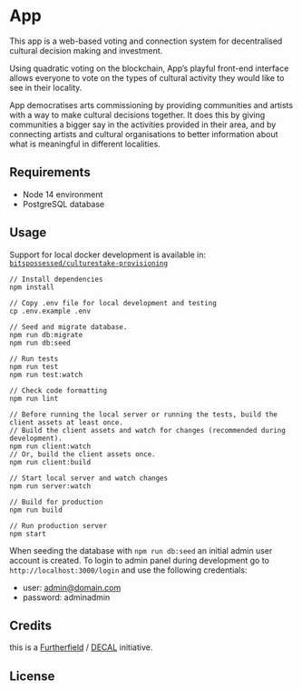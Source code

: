 # App

This app is a web-based voting and connection system for decentralised cultural decision making and investment.

Using quadratic voting on the blockchain, App’s playful front-end interface allows everyone to vote on the types of cultural activity they would like to see in their locality.

App democratises arts commissioning by providing communities and artists with a way to make cultural decisions together. It does this by giving communities a bigger say in the activities provided in their area, and by connecting artists and cultural organisations to better information about what is meaningful in different localities.

## Requirements

- Node 14 environment
- PostgreSQL database

## Usage

Support for local docker development is available in:
[`bitspossessed/culturestake-provisioning`](https://github.com/Vudung0519/React-dapp)

```
// Install dependencies
npm install

// Copy .env file for local development and testing
cp .env.example .env

// Seed and migrate database.
npm run db:migrate
npm run db:seed

// Run tests
npm run test
npm run test:watch

// Check code formatting
npm run lint

// Before running the local server or running the tests, build the client assets at least once.
// Build the client assets and watch for changes (recommended during development).
npm run client:watch
// Or, build the client assets once.
npm run client:build

// Start local server and watch changes
npm run server:watch

// Build for production
npm run build

// Run production server
npm start
```

When seeding the database with `npm run db:seed` an initial admin user account is created. To login to admin panel during development go to `http://localhost:3000/login` and use the following credentials:

- user: admin@domain.com
- password: adminadmin

## Credits

this is a [Furtherfield](https://www.furtherfield.org/) / [DECAL](http://www.decal.is/) initiative.

## License

